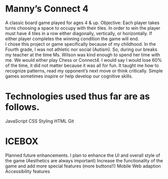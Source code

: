 # Manny’s Connect 4

A classic board game played for ages 4 & up.
Objective: Each player takes turns choosing a space to occupy with their tiles. In order to win the player must have 4 tiles in a row either diagonally, vertically, or horizontally. If either player completes the winning condition the game will end.  
I chose this project or game specifically because of my childhood. In the Fourth grade, I was not athletic nor social (Autism). So, during our breaks my teacher at the time Ms. Wilson was kind enough to spend her time with me. We would either play Chess or Connect4. I would say I would lose 60% of the time, it did not matter because it was all for fun. It taught me how to recognize patterns, read my opponent’s next move or think critically. Simple games sometimes inspire or help develop our cognitive skills. 

# Technologies used thus far are as follows.

JavaScript
CSS Styling 
HTML
Git

# ICEBOX

Planned future enhancements.
I plan to enhance the UI and overall style of the game (Aesthetics are always important)
Increase the functionality of the game and add more special features (more buttons!!)
Mobile Web adaption
Accessibility features 
